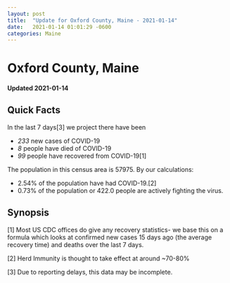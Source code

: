 ```yaml
---
layout: post
title:  "Update for Oxford County, Maine - 2021-01-14"
date:   2021-01-14 01:01:29 -0600
categories: Maine
---
```


# Oxford County, Maine
#### Updated 2021-01-14

## Quick Facts

In the last 7 days[3] we project there have been
- *233* new cases of COVID-19
- *8* people have died of COVID-19
- *99* people have recovered from COVID-19[1]

The population in this census area is 57975. By our calculations:
- 2.54% of the population have had COVID-19.[2]
- 0.73% of the population or 422.0 people are actively fighting the virus.

## Synopsis




[1] Most US CDC offices do give any recovery statistics- we base this on a formula which looks at confirmed new cases
15 days ago (the average recovery time) and deaths over the last 7 days.

[2] Herd Immunity is thought to take effect at around ~70-80%

[3] Due to reporting delays, this data may be incomplete.
 
    
